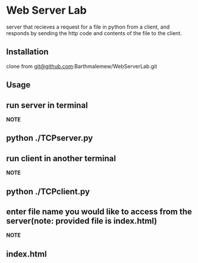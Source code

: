 # Web Server Lab
server that recieves a request for a file in python from a client,
and responds by sending the http code and contents of the file to the client. 

## Installation
clone from git@github.com:Barthmalemew/WebServerLab.git

## Usage
run server in terminal 
--
**NOTE** 

python ./TCPserver.py 
--

run client in another terminal
--
**NOTE**

python ./TCPclient.py
--

enter file name you would like to access from the server(note: provided file is index.html)
--
**NOTE**

index.html
--


